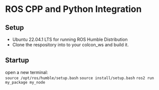 # ROS CPP and Python Integration

## Setup
* Ubuntu 22.04.1 LTS for running ROS Humble Distribution
* Clone the respository into to your colcon_ws and build it.

## Startup

open a new terminal: <br/>
```source /opt/ros/humble/setup.bash```
```source install/setup.bash```
```ros2 run my_package my_node```
